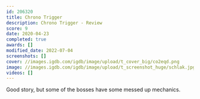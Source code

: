 ```yaml
---
id: 206320
title: Chrono Trigger
description: Chrono Trigger - Review
score: 9
date: 2020-04-23
completed: true
awards: []
modified_date: 2022-07-04
screenshots: []
cover: //images.igdb.com/igdb/image/upload/t_cover_big/co2eqd.png
image: //images.igdb.com/igdb/image/upload/t_screenshot_huge/schlak.jpg
videos: []
---
```

Good story, but some of the bosses have some messed up mechanics.